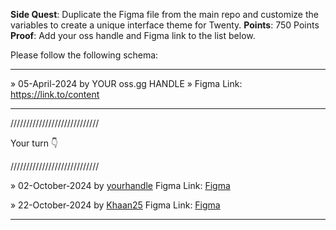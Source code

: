 **Side Quest**: Duplicate the Figma file from the main repo and customize the variables to create a unique interface theme for Twenty.
**Points**: 750 Points
**Proof**: Add your oss handle and Figma link to the list below.

Please follow the following schema:

---

» 05-April-2024 by YOUR oss.gg HANDLE » Figma Link: https://link.to/content 

---

////////////////////////////

Your turn 👇

////////////////////////////

» 02-October-2024 by [yourhandle](https://oss.gg/yourhandle) Figma Link: [Figma](https://twenty.com/)

» 22-October-2024 by [Khaan25](https://oss.gg/Khaan25) Figma Link: [Figma](https://www.figma.com/design/xOn9vZL9FIuvqVQKvt2qnL/Twenty-(Copy)---Khaan25---Light-Mode?node-id=0-1&t=YqZf5JU5B5RClUQZ-1/)

---
